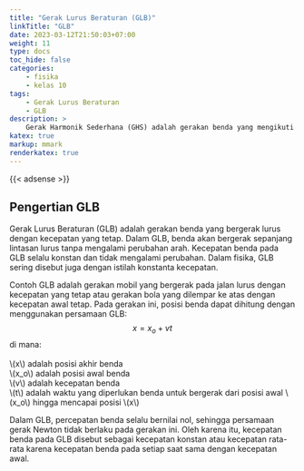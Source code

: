 ```yaml
---
title: "Gerak Lurus Beraturan (GLB)"
linkTitle: "GLB"
date: 2023-03-12T21:50:03+07:00
weight: 11
type: docs
toc_hide: false
categories:
    - fisika
    - kelas 10
tags:
    - Gerak Lurus Beraturan
    - GLB
description: >
    Gerak Harmonik Sederhana (GHS) adalah gerakan benda yang mengikuti suatu pola pergerakan bolak-balik dengan frekuensi dan amplitudo tertentu.
katex: true
markup: mmark
renderkatex: true
---
```

{{< adsense >}}

## Pengertian GLB

Gerak Lurus Beraturan (GLB) adalah gerakan benda yang bergerak lurus dengan kecepatan yang tetap. Dalam GLB, benda akan bergerak sepanjang lintasan lurus tanpa mengalami perubahan arah. Kecepatan benda pada GLB selalu konstan dan tidak mengalami perubahan. Dalam fisika, GLB sering disebut juga dengan istilah konstanta kecepatan.

Contoh GLB adalah gerakan mobil yang bergerak pada jalan lurus dengan kecepatan yang tetap atau gerakan bola yang dilempar ke atas dengan kecepatan awal tetap. Pada gerakan ini, posisi benda dapat dihitung dengan menggunakan persamaan GLB:
$$x = x_o + vt$$
di mana:\
\
\\(x\\) adalah posisi akhir benda\
\\(x_o\\) adalah posisi awal benda\
\\(v\\) adalah kecepatan benda\
\\(t\\) adalah waktu yang diperlukan benda untuk bergerak dari posisi awal \\(x_o\\) hingga mencapai posisi \\(x\\)

Dalam GLB, percepatan benda selalu bernilai nol, sehingga persamaan gerak Newton tidak berlaku pada gerakan ini. Oleh karena itu, kecepatan benda pada GLB disebut sebagai kecepatan konstan atau kecepatan rata-rata karena kecepatan benda pada setiap saat sama dengan kecepatan awal.
